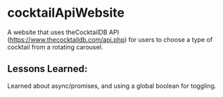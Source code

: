 # cocktailApiWebsite
A website that uses theCocktailDB API (https://www.thecocktaildb.com/api.php) for users to choose a type of cocktail from a rotating carousel.
## Lessons Learned:
Learned about async/promises, and using a global boolean for toggling.
